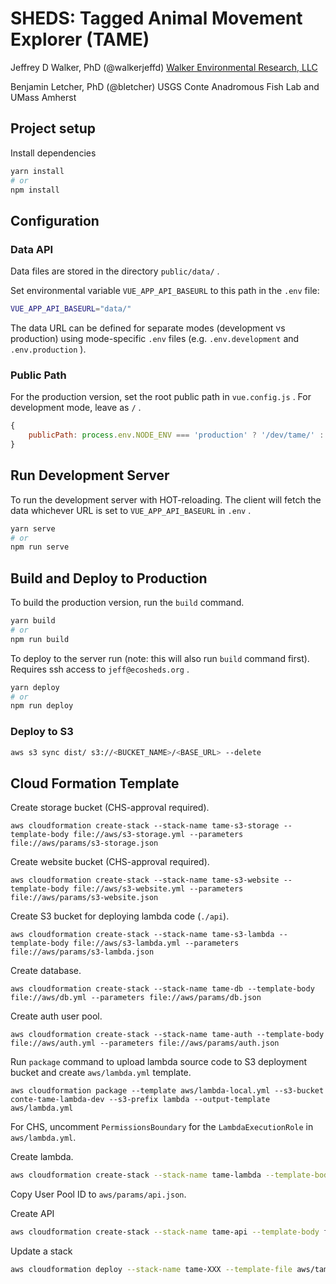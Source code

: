# SHEDS: Tagged Animal Movement Explorer (TAME)

Jeffrey D Walker, PhD (@walkerjeffd)
[Walker Environmental Research, LLC](https://walkerenvres.com)

Benjamin Letcher, PhD (@bletcher)
USGS Conte Anadromous Fish Lab and UMass Amherst

## Project setup

Install dependencies

``` sh
yarn install
# or
npm install
```

## Configuration

### Data API

Data files are stored in the directory `public/data/` .

Set environmental variable `VUE_APP_API_BASEURL` to this path in the `.env` file:

``` sh
VUE_APP_API_BASEURL="data/"
```

The data URL can be defined for separate modes (development vs production) using mode-specific `.env` files (e.g. `.env.development` and `.env.production` ).

### Public Path

For the production version, set the root public path in `vue.config.js` . For development mode, leave as `/` .

``` js
{
    publicPath: process.env.NODE_ENV === 'production' ? '/dev/tame/' : '/'
}
```

## Run Development Server

To run the development server with HOT-reloading. The client will fetch the data whichever URL is set to `VUE_APP_API_BASEURL` in `.env` .

``` sh
yarn serve
# or
npm run serve
```

## Build and Deploy to Production

To build the production version, run the `build` command.

``` sh
yarn build
# or
npm run build
```

To deploy to the server run (note: this will also run `build` command first). Requires ssh access to `jeff@ecosheds.org` .

``` sh
yarn deploy
# or
npm run deploy
```

### Deploy to S3

```sh
aws s3 sync dist/ s3://<BUCKET_NAME>/<BASE_URL> --delete
```

## Cloud Formation Template

Create storage bucket (CHS-approval required).

```
aws cloudformation create-stack --stack-name tame-s3-storage --template-body file://aws/s3-storage.yml --parameters file://aws/params/s3-storage.json
```

Create website bucket (CHS-approval required).

```
aws cloudformation create-stack --stack-name tame-s3-website --template-body file://aws/s3-website.yml --parameters file://aws/params/s3-website.json
```

Create S3 bucket for deploying lambda code (`./api`).

```
aws cloudformation create-stack --stack-name tame-s3-lambda --template-body file://aws/s3-lambda.yml --parameters file://aws/params/s3-lambda.json
```

Create database.

```
aws cloudformation create-stack --stack-name tame-db --template-body file://aws/db.yml --parameters file://aws/params/db.json
```

Create auth user pool.

```
aws cloudformation create-stack --stack-name tame-auth --template-body file://aws/auth.yml --parameters file://aws/params/auth.json
```

Run `package` command to upload lambda source code to S3 deployment bucket and create `aws/lambda.yml` template.

```
aws cloudformation package --template aws/lambda-local.yml --s3-bucket conte-tame-lambda-dev --s3-prefix lambda --output-template aws/lambda.yml
```

For CHS, uncomment `PermissionsBoundary` for the `LambdaExecutionRole` in `aws/lambda.yml`.

Create lambda.

```sh
aws cloudformation create-stack --stack-name tame-lambda --template-body file://aws/lambda.yml --parameters file://aws/params/lambda.json --capabilities CAPABILITY_NAMED_IAM
```

Copy User Pool ID to `aws/params/api.json`.

Create API

```sh
aws cloudformation create-stack --stack-name tame-api --template-body file://aws/api.yml --parameters file://aws/params/api.json
```

Update a stack

```sh
aws cloudformation deploy --stack-name tame-XXX --template-file aws/tame-XXX.yml --parameter-overrides XXX=XXX --capabilities XXX
```
